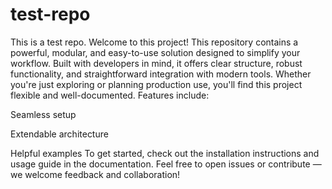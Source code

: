 # test-repo
This is a test repo.
Welcome to this project!
This repository contains a powerful, modular, and easy-to-use solution designed to simplify your workflow. Built with developers in mind, it offers clear structure, robust functionality, and straightforward integration with modern tools. Whether you're just exploring or planning production use, you'll find this project flexible and well-documented.
Features include:

Seamless setup

Extendable architecture

Helpful examples
To get started, check out the installation instructions and usage guide in the documentation.
Feel free to open issues or contribute — we welcome feedback and collaboration!
